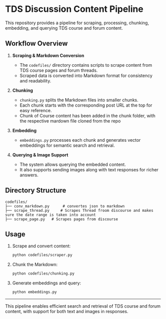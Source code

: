 # TDS Discussion Content Pipeline

This repository provides a pipeline for scraping, processing, chunking, embedding, and querying TDS course and forum content.

## Workflow Overview

1. **Scraping & Markdown Conversion**
   - The `codefiles/` directory contains scripts to scrape content from TDS course pages and forum threads.
   - Scraped data is converted into Markdown format for consistency and readability.

2. **Chunking**
   - `chunking.py` splits the Markdown files into smaller chunks.
   - Each chunk starts with the corresponding post URL at the top for easy reference.
   - Chunk of Course content has been added in the chunk folder, with the respective mardown file cloned from the repo

3. **Embedding**
   - `embeddings.py` processes each chunk and generates vector embeddings for semantic search and retrieval.

4. **Querying & Image Support**
   - The system allows querying the embedded content.
   - It also supports sending images along with text responses for richer answers.

## Directory Structure

```
codefiles/
├── conv_markdown.py      # convertes json to markdown
├── scrape_thread.py     # Scrapes Thread froom discourse and makes sure the date range is taken into account
├── scrape_page.py   # Scrapes pages from discourse
```

## Usage

1. Scrape and convert content:
   ```bash
   python codefiles/scraper.py
   ```
2. Chunk the Markdown:
   ```bash
   python codefiles/chunking.py
   ```
3. Generate embeddings and query:
   ```bash
   python embeddings.py
   ```

---

This pipeline enables efficient search and retrieval of TDS course and forum content, with support for both text and images in responses.

